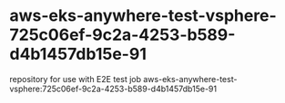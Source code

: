 # aws-eks-anywhere-test-vsphere-725c06ef-9c2a-4253-b589-d4b1457db15e-91
repository for use with E2E test job aws-eks-anywhere-test-vsphere:725c06ef-9c2a-4253-b589-d4b1457db15e-91
